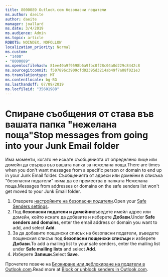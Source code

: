 ```yaml
---
title: 8000089 Outlook.com безопасни податели
ms.author: daeite
author: daeite
manager: joallard
ms.date: 3/4/2019
ms.audience: Admin
ms.topic: article
ROBOTS: NOINDEX, NOFOLLOW
localization_priority: Normal
ms.custom:
- "1400"
- "8000089"
ms.openlocfilehash: 81ee40a9f9598b6a9fbc0f28c04a0d229c8442c8
ms.sourcegitcommit: f507896c3909cfd02395d3214ab49f7a08f021e3
ms.translationtype: MT
ms.contentlocale: bg-BG
ms.lasthandoff: 07/09/2019
ms.locfileid: "35601988"
---
```

# <a name="stop-messages-from-going-into-your-junk-email-folder"></a><span data-ttu-id="7ced0-102">Спиране съобщения от става във вашата папка "нежелана поща"</span><span class="sxs-lookup"><span data-stu-id="7ced0-102">Stop messages from going into your Junk Email folder</span></span>

<span data-ttu-id="7ced0-103">Има моменти, когато не искате съобщенията от определено лице или домейн да свърша във вашата папка за нежелана поща.</span><span class="sxs-lookup"><span data-stu-id="7ced0-103">There are times when you don't want messages from a specific person or domain to end up in your Junk Email folder.</span></span> <span data-ttu-id="7ced0-104">Съобщенията от адреси или домейни в списъка "безопасни податели" няма да се премества в папката Нежелана поща.</span><span class="sxs-lookup"><span data-stu-id="7ced0-104">Messages from addresses or domains on the safe senders list won't get moved to your Junk Email folder.</span></span>

1. <span data-ttu-id="7ced0-105">Отворете [настройките на безопасни податели](https://go.microsoft.com/fwlink/?linkid=2035804).</span><span class="sxs-lookup"><span data-stu-id="7ced0-105">Open your [Safe Senders settings](https://go.microsoft.com/fwlink/?linkid=2035804).</span></span>
2. <span data-ttu-id="7ced0-106">Под **безопасни податели и домейни**въведете имейл адрес или домейн, който искате да добавите и изберете **Добави**.</span><span class="sxs-lookup"><span data-stu-id="7ced0-106">Under **Safe senders and domains**, enter the email address or domain you want to add, and select **Add**.</span></span>
3. <span data-ttu-id="7ced0-107">За да добавите пощенски списък на безопасни податели, въведете пощенския списък под **безопасни пощенски списъци** и изберете **Добави**.</span><span class="sxs-lookup"><span data-stu-id="7ced0-107">To add a mailing list to your safe senders, enter the mailing list under **Safe mailing lists** and select **Add**.</span></span>
4. <span data-ttu-id="7ced0-108">Изберете **Запиши**.</span><span class="sxs-lookup"><span data-stu-id="7ced0-108">Select **Save**.</span></span>

<span data-ttu-id="7ced0-109">Прочетете повече на [Блокиране или деблокиране на податели в Outlook.com](https://support.office.com/article/afba1c94-77bb-4f50-8b85-057cf52f4d5e?wt.mc_id=Office_Outlook_com_Alchemy).</span><span class="sxs-lookup"><span data-stu-id="7ced0-109">Read more at [Block or unblock senders in Outlook.com](https://support.office.com/article/afba1c94-77bb-4f50-8b85-057cf52f4d5e?wt.mc_id=Office_Outlook_com_Alchemy).</span></span>